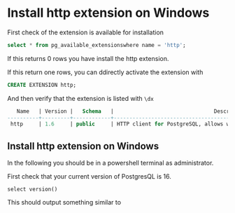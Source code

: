 # Install http extension on Windows


First check of the extension is available for installation

```sql
select * from pg_available_extensionswhere name = 'http';
```

If this returns 0 rows you have install the http extension.

If this return one rows, you can ddirectly activate the extension with

```sql
CREATE EXTENSION http;
```

And then verify that the extension is listed with `\dx`

```sql
   Name   | Version |   Schema   |                                Description
----------+---------+------------+----------------------------------------------------------------------------
 http     | 1.6     | public     | HTTP client for PostgreSQL, allows web page retrieval inside the database.
```

## Install http extension on Windows

In the following you should be in a powershell terminal as administrator.

First check that your current version of PostgresQL is 16.

```
select version()
```

This should output something similar to

```
```
